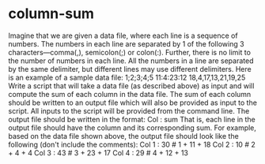 # column-sum

Imagine that we are given a data file, where each line is a sequence of numbers. The numbers in
each line are separated by 1 of the following 3 characters—comma(,), semicolon(;) or colon(:). Further, there is no limit to the number of numbers in each line. All the numbers in a line are separated by the same delimiter, but different lines may use different delimiters. Here is an example of a sample data file:
  1;2;3;4;5
  11:4:23:12
  18,4,17,13,21,19,25
Write a script that will take a data file (as described above) as input and will compute the sum of each column in the data file. The sum of each column should be written to an output file which will also be provided as input to the script. All inputs to the script will be provided from the command line. The output file should be written in the format: Col <n> : sum
That is, each line in the output file should have the column and its corresponding sum. For example, based on the data file shown above, the output file should look like the following (don't include the comments):
       Col 1 : 30 # 1 + 11 + 18
       Col 2 : 10 # 2 + 4 + 4
       Col 3 : 43 # 3 + 23 + 17
       Col 4 : 29 # 4 + 12 + 13

